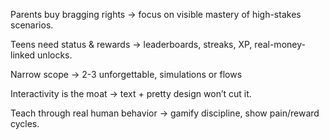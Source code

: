 Parents buy bragging rights → focus on visible mastery of high-stakes scenarios.

Teens need status & rewards → leaderboards, streaks, XP, real-money-linked unlocks.

Narrow scope → 2-3 unforgettable, simulations or flows

Interactivity is the moat → text + pretty design won’t cut it.

Teach through real human behavior → gamify discipline, show pain/reward cycles.